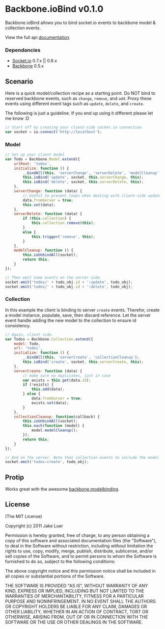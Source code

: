 # Backbone.ioBind v0.1.0

Backbone.ioBind allows you to bind socket.io events to backbone model & collection events. 

View the full api [documentation](http://logicalparadox.github.com/backbone.iobind/).

### Dependancies

* [Socket.io](http://socket.io/) 0.7.x || 0.8.x
* [Backbone](http://documentcloud.github.com/backbone/) 0.5.x

## Scenario

Here is a quick model/collection recipe as a starting point. Do NOT bind to reserved backbone 
events, such as `change`, `remove`, and `add`. Proxy these events using different event tags 
such as `update`, `delete`, and `create`.

The following is just a guideline. If you end up using it different please let me know :D

``` js
// Start off by creating your client-side socket.io connection.
var socket = io.connect('http://localhost');
```

### Model

``` js
// Set up your client model
var Todo = Backbone.Model.extend({
	urlRoot: 'todos',
	initialize: function () {
		_.bindAll(this, 'serverChange', 'serverDelete', 'modelCleanup');
		this.ioBind('update', socket, this.serverChange, this);
		this.ioBind('delete', socket, this.serverDelete, this);
	},
	serverChange: function (data) {
		// Useful to prevent loops when dealing with client-side updates (ie: forms).
		data.fromServer = true;
		this.set(data);
	},
	serverDelete: function (data) {
		if (this.collection) {
			this.collection.remove(this);
		}
		else {
			this.trigger('remove', this);
		}
	},
	modelCleanup: function () {
		this.ioUnbindAll(socket);
		return this;
	}
});

// Then emit some events on the server side.
socket.emit('todos/' + todo_obj.id + ':update', todo_obj);
socket.emit('todos/' + todo_obj.id + ':delete', todo_obj);
```

### Collection

In this example the client is binding to server `create` events. Therefor, create a model instance, populate, save, then discard 
reference. Let the server event handle adding the new model to the collection to ensure id consistency.

``` js
// Again, client side.
var Todos = Backbone.Collection.extend({
	model: Todo,
	url: 'todos',
	initialize: function () {
		_.bindAll(this, 'serverCreate', 'collectionCleanup');
		this.ioBind('create', socket, this.serverCreate, this);
	},
	serverCreate: function (data) {
		// make sure no duplicates, just in case
		var exists = this.get(data.id);
		if (!exists) {
			this.add(data);
		} else {
			data.fromServer = true;
			exists.set(data);
		}
	},
	collectionCleanup: function(callback) {
		this.ioUnbindAll(socket);
		this.each(function (model) {
			model.modelCleanup();
		});
		return this;
	}
});

// And on the server. Note that collection events to include the model id in the event path.
socket.emit('todos:create', todo_obj);
```

## Protip

Works great with the awesome [backbone.modelbinding](https://github.com/derickbailey/backbone.modelbinding).

## License

(The MIT License)

Copyright (c) 2011 Jake Luer

Permission is hereby granted, free of charge, to any person obtaining a copy
of this software and associated documentation files (the "Software"), to deal
in the Software without restriction, including without limitation the rights
to use, copy, modify, merge, publish, distribute, sublicense, and/or sell
copies of the Software, and to permit persons to whom the Software is
furnished to do so, subject to the following conditions:

The above copyright notice and this permission notice shall be included in
all copies or substantial portions of the Software.

THE SOFTWARE IS PROVIDED "AS IS", WITHOUT WARRANTY OF ANY KIND, EXPRESS OR
IMPLIED, INCLUDING BUT NOT LIMITED TO THE WARRANTIES OF MERCHANTABILITY,
FITNESS FOR A PARTICULAR PURPOSE AND NONINFRINGEMENT. IN NO EVENT SHALL THE
AUTHORS OR COPYRIGHT HOLDERS BE LIABLE FOR ANY CLAIM, DAMAGES OR OTHER
LIABILITY, WHETHER IN AN ACTION OF CONTRACT, TORT OR OTHERWISE, ARISING FROM,
OUT OF OR IN CONNECTION WITH THE SOFTWARE OR THE USE OR OTHER DEALINGS IN
THE SOFTWARE.